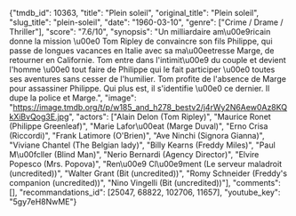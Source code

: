 {"tmdb_id": 10363, "title": "Plein soleil", "original_title": "Plein soleil", "slug_title": "plein-soleil", "date": "1960-03-10", "genre": ["Crime / Drame / Thriller"], "score": "7.6/10", "synopsis": "Un milliardaire am\u00e9ricain donne la mission \u00e0 Tom Ripley de convaincre son fils Philippe, qui passe de longues vacances en Italie avec sa ma\u00eetresse Marge, de retourner en Californie. Tom entre dans l'intimit\u00e9 du couple et devient l'homme \u00e0 tout faire de Philippe qui le fait participer \u00e0 toutes ses aventures sans cesser de l'humilier. Tom profite de l'absence de Marge pour assassiner Philippe. Qui plus est, il s'identifie \u00e0 ce dernier. Il dupe la police et Marge.", "image": "https://image.tmdb.org/t/p/w185_and_h278_bestv2/j4rWy2N6Aew0Az8KQkXiBvQog3E.jpg", "actors": ["Alain Delon (Tom Ripley)", "Maurice Ronet (Philippe Greenleaf)", "Marie Lafor\u00eat (Marge Duval)", "Erno Crisa (Riccordi)", "Frank Latimore (O'Brien)", "Ave Ninchi (Signora Gianna)", "Viviane Chantel (The Belgian lady)", "Billy Kearns (Freddy Miles)", "Paul M\u00fcller (Blind Man)", "Nerio Bernardi (Agency Director)", "Elvire Popesco (Mrs. Popova)", "Ren\u00e9 Cl\u00e9ment (Le serveur maladroit (uncredited))", "Walter Grant (Bit (uncredited))", "Romy Schneider (Freddy's companion (uncredited))", "Nino Vingelli (Bit (uncredited))"], "comments": [], "recommandations_id": [25047, 68822, 102706, 11657], "youtube_key": "5gy7eH8NwME"}